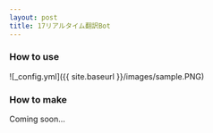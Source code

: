 ```yaml
---
layout: post
title: 17リアルタイム翻訳Bot
---
```


### How to use

![_config.yml]({{ site.baseurl }}/images/sample.PNG)

### How to make

Coming soon…



